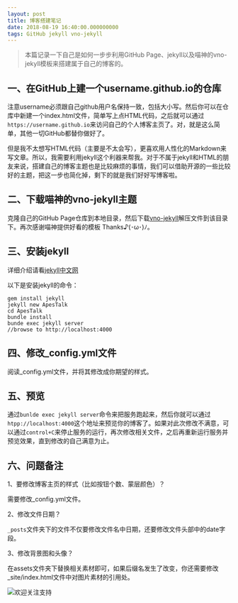 ```yaml
---
layout: post
title: 博客搭建笔记
date: 2018-08-19 16:40:00.000000000
tags: GitHub jekyll vno-jekyll
---
```


> 本篇记录一下自己是如何一步步利用GitHub Page、jekyll以及喵神的vno-jekyll模板来搭建属于自己的博客的。

## 一、在GitHub上建一个username.github.io的仓库

注意username必须跟自己github用户名保持一致，包括大小写。然后你可以在仓库中新建一个index.html文件，简单写上点HTML代码，之后就可以通过``https://username.github.io``来访问自己的个人博客主页了。对，就是这么简单，其他一切GitHub都替你做好了。

但是我不太想写HTML代码（主要是不太会写），更喜欢用人性化的Markdown来写文章。所以，我需要利用jekyll这个利器来帮我。对于不属于jekyll和HTML的朋友来说，搭建自己的博客主题也是比较麻烦的事情，我们可以借助开源的一些比较好的主题，把这一步也简化掉，剩下的就是我们好好写博客啦。

## 二、下载喵神的vno-jekyll主题

克隆自己的GitHub Page仓库到本地目录，然后下载[vno-jekyll](https://github.com/onevcat/vno-jekyll)解压文件到该目录下。再次感谢喵神提供好看的模板 Thanks♪(･ω･)ﾉ。

## 三、安装jekyll

详细介绍请看[jekyll中文网](http://jekyllcn.com/)

以下是安装jekyll的命令：

```
gem install jekyll
jekyll new ApesTalk
cd ApesTalk
bundle install
bunde exec jekyll server
//browse to http://localhost:4000
```

## 四、修改_config.yml文件

阅读_config.yml文件，并将其修改成你期望的样式。

## 五、预览

通过``bunlde exec jekyll server``命令来把服务跑起来，然后你就可以通过``htpp://localhost:4000``这个地址来预览你的博客了。如果对此次修改不满意，可以通过``control+C``来停止服务的运行，再次修改相关文件，之后再重新运行服务并预览效果，直到修改的自己满意为止。


## 六、问题备注

1、要修改博客主页的样式（比如按钮个数、蒙层颜色）？

需要修改_config.yml文件。

2、修改文件日期？

``_posts``文件夹下的文件不仅要修改文件名中日期，还要修改文件头部中的date字段。


3、修改背景图和头像？

在assets文件夹下替换相关素材即可，如果后缀名发生了改变，你还需要修改_site/index.html文件中对图片素材的引用处。


![欢迎关注支持](https://apestalk.github.io/assets/BlogImages/wx.jpeg)

